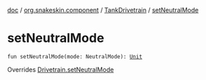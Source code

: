 [doc](../../index.md) / [org.snakeskin.component](../index.md) / [TankDrivetrain](index.md) / [setNeutralMode](./set-neutral-mode.md)

# setNeutralMode

`fun setNeutralMode(mode: NeutralMode): `[`Unit`](https://kotlinlang.org/api/latest/jvm/stdlib/kotlin/-unit/index.html)

Overrides [Drivetrain.setNeutralMode](../-drivetrain/set-neutral-mode.md)

